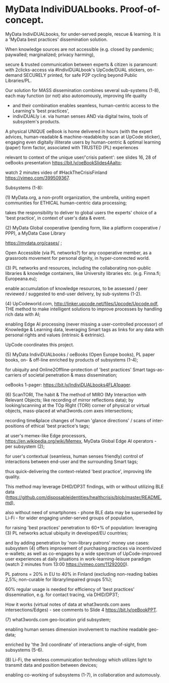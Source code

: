# MyData IndiviDUALbooks. Proof-of-concept.
MyData IndiviDUALbooks, for under-served people, rescue &amp; learning. It is a 'MyData best practices' dissemination solution.

When knowledge sources are not accessible (e.g. closed by pandemic; paywalled; marginalized; privacy harming),

secure &amp; trusted communication between experts &amp; citizen is paramount: 
with 2clicks-access via #IndiviDUALbook's UpCode/DUAL stickers, on-demand SECURELY printed, for safe P2P cycling beyond Public Libraries/PL.

Our solution for MASS dissemination combines several sub-systems (1-8), each may function (or not) also autonomously, 
improving life quality
- and their combination enables seamless, human-centric access to the Learning's 'best practices', 
- indiviDUALly i.e. via human senses AND via digital twins, tools of subsystem's products.

A physical UNIQUE oeBook is home delivered in hours (with the expert advices, human-readable & machine-readable/by scan at UpCode sticker), 
engaging even digitally illiterate users by human-centric & optimal learning (paper) form factor, associated with TRUSTED (PL) experiences

relevant to context of the unique user/'crisis patient': see slides 16, 28 of oeBooks presentation https://bit.ly/oeBookSlides4Aalto;

watch 2 minutes video of #HackTheCrisisFinland https://vimeo.com/399509367.

Subsystems (1-8):

(1) MyData.org, a non-profit organization, the umbrella, uniting expert communities for ETHICAL human-centric data processing;

takes the responsibility to deliver to global users the experts' choice of a 'best practice', in context of user's data & event.

(2) MyData Global cooperative (pending form, like a platform cooperative / PPP), a MyData Case Library

https://mydata.org/cases/ ;

Open Accessible (via PL networks?) for any cooperative member, as a grassroots movement for personal dignity, in hyper-connected world.

(3) PL networks and resources, including the collaborating non-public libraries & knowledge containers, like University libraries etc. (e.g. Finna.fi; Europeana.eu);

enable accumulation of knowledge resources, to be assessed / peer reviewed / suggested to end-user delivery, by sub-systems (1-2).

(4) UpCodeworld.com, http://linker.upcode.net/files/Upcode/Upcode.pdf, THE method to make intelligent solutions to improve processes by handling rich data with AI;

enabling Edge AI processing (never missing a user-controlled processor) of Knowledge & Learning data, 
leveraging Smart tags as links for any data with personal rights and values (intrinsic & extrinsic). 

UpCode coordinates this project.

(5) MyData IndiviDUALbooks / oeBooks (Open Europe books), PL paper books, on- & off-line enriched by products of subsystems (1-4);

for ubiquity and Online2Offline-protection of 'best practices' Smart tags-as-carriers of societal penetration & mass dissemination;

oeBooks 1-pager: https://bit.ly/IndiviDUALbooks4FLA1pager.

(6) ScanTORI, The habit & The method of MIRO (My Interaction with Relevant Objects; like recording of mirror reflections data);
by looking/scanning at the TOp RIght (TORI) corner of physical or virtual objects, mass-placed at what3words.com axes intersections;

recording time&place changes of human 'glance directions' / scans of inter-positions of ethical 'best practice's tags;

at user's memex-like Edge processors, https://en.wikipedia.org/wiki/Memex, MyData Global Edge AI operators - per subsystem (2);

for user's contextual (seamless, human senses friendly) control of interactions between end-user and the surrounding Smart tags;

thus quick-delivering the context-related 'best practice', improving life quality. 

This method may leverage DHID/DP3T findings, with or without utilizing BLE data 
(https://github.com/disposableidentities/healthcrisis/blob/master/README.md),

also without need of smartphones - phone BLE data may be superseded by Li-Fi - for wider engaging under-served groups of population, 

for raising 'best practices' penetration to 60+% of population: leveraging (3) PL networks actual ubiquity in developed/EU countries; 

and by adding penetration by 'non-library patrons' money use cases: subsystem (4) offers improvement of purchasing practices via incentivized e-wallets; 
as well as co-engages by a wide spectrum of UpCode-improved user experiences at daily situations in work-learning-leisure paradigm 
(watch 2 minutes from 13:00 https://vimeo.com/11292000).

PL patrons = 20% in EU to 40% in Finland (excluding non-reading babies 2,5%; non-curable for library/impaired groups 5%);

60% regular usage is needed for efficiency of 'best practices' dissemination, e.g. for contact tracing, via DHID/DP3T;

How it works (virtual notes of data at what3words.com axes intersections/Edges) - see comments to Slide 4 https://bit.ly/oeBookPPT.

(7) what3words.com geo-location grid subsystem;

enabling human senses dimension involvement to machine readable geo-data;

enriched by 'the 3rd coordinate' of interactions angle-of-sight, from subsystems (5-6).

(8) Li-Fi, the wireless communication technology which utilizes light to transmit data and position between devices;

enabling co-working of subsystems (1-7), in collaboration and automously.



